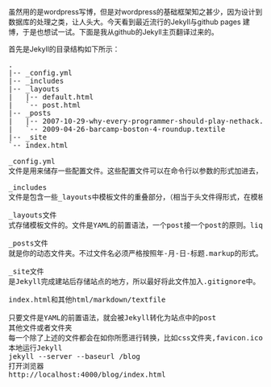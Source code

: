 虽然用的是wordpress写博，但是对wordpress的基础框架知之甚少，因为设计到数据库的处理之类，让人头大。今天看到最近流行的Jekyll与github pages 建博，于是也想试一试。下面是我从github的Jekyll主页翻译过来的。

首先是Jekyll的目录结构如下所示：
<pre>.
|-- _config.yml
|-- _includes
|-- _layouts
|   |-- default.html
|   `-- post.html
|-- _posts
|   |-- 2007-10-29-why-every-programmer-should-play-nethack.textile
|   `-- 2009-04-26-barcamp-boston-4-roundup.textile
|-- _site
`-- index.html

_config.yml
文件是用来储存一些配置文件。这些配置文件可以在命令行以参数的形式加进去，但是写入配置文件就不需要记忆复杂得参数了。  

_includes
文件是包含一些_layouts中模板文件的重叠部分，（相当于头文件得形式，在模板中用liquid标签{% include file.ext %}即可添加_includes文件夹下的file.ext文件）  

_layouts文件
式存储模板文件的。文件是YAML的前置语法，一个post接一个post的原则。liquid标签{{ content }}就是用来嵌入内容的。  

_posts文件
就是你的动态文件夹。不过文件名必须严格按照年-月-日-标题.markup的形式。永久链接是可变的，但是每个post的数据和markup语言都是由文件名决定的。  

_site文件
是Jekyll完成建站后存储站点的地方，所以最好将此文件加入.gitignore中。  

index.html和其他html/markdown/textfile   
  
只要文件是YAML的前置语法，就会被Jekyll转化为站点中的post  
其他文件或者文件夹
每一个除了上述的文件都会在如你所愿进行转换，比如css文件夹,favicon.ico等等。
本地运行Jekyll
jekyll --server --baseurl /blog
打开浏览器
http://localhost:4000/blog/index.html</pre>
&nbsp;